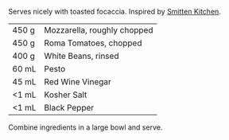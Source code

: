 Serves nicely with toasted focaccia. Inspired by [Smitten Kitchen](https://smittenkitchen.com/2009/08/cubed-hacked-caprese/).

|||
|:--|:--|
| 450 g | Mozzarella, roughly chopped
| 450 g | Roma Tomatoes, chopped
| 400 g | White Beans, rinsed
| 60 mL | Pesto
| 45 mL | Red Wine Vinegar
| <1 mL | Kosher Salt
| <1 mL | Black Pepper

Combine ingredients in a large bowl and serve.
